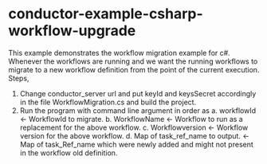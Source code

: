 # conductor-example-csharp-workflow-upgrade
This example demonstrates the workflow migration example for c#. Whenever the workflows are running and we want the running workflows to migrate to a new workflow definition from the point of the current execution.
Steps,
1. Change conductor_server url and put keyId and keysSecret accordingly in the file WorkflowMigration.cs and build the project.
2. Run the program with command line argument in order as
     a. workflowId <- WorkflowId to migrate.
     b. WorkflowName <- Workflow to run as a replacement for the above workflow.
     c. Workflowversion <- Workflow version for the above workflow.
     d. Map of task_ref_name to output. <- Map of task_Ref_name which were newly added and might not present in the workflow old definition.
 
